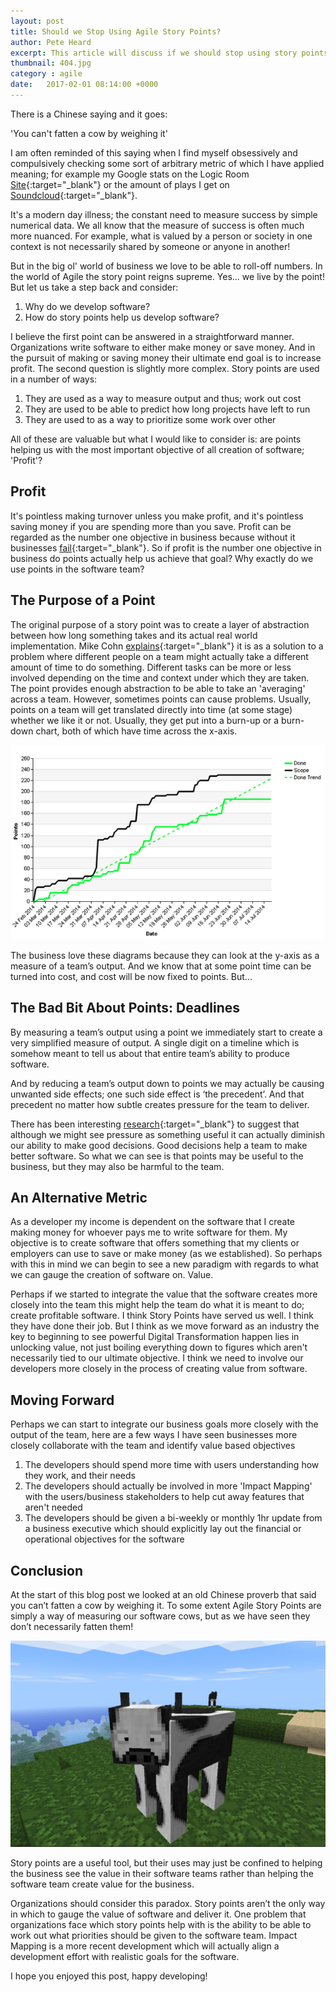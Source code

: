 ```yaml
---
layout: post
title: Should we Stop Using Agile Story Points?
author: Pete Heard
excerpt: This article will discuss if we should stop using story points in Agile Software development.
thumbnail: 404.jpg
category : agile
date:   2017-02-01 08:14:00 +0000
---
```


There is a Chinese saying and it goes:

'You can't fatten a cow by weighing it'

I am often reminded of this saying when I find myself obsessively and compulsively checking some sort of arbitrary metric of which I have applied meaning; for example my Google stats on the Logic Room [Site](https://www.logicroom.co/){:target="_blank"} or the amount of plays I get on [Soundcloud](https://soundcloud.com/deepscale){:target="_blank"}.

It's a modern day illness; the constant need to measure success by simple numerical data. We all know that the measure of success is often much more nuanced. For example, what is valued by a person or society in one context is not necessarily shared by someone or anyone in another!

But in the big ol' world of business we love to be able to roll-off numbers. In the world of Agile the story point reigns supreme. Yes... we live by the point!
But let us take a step back and consider:

1.	Why do we develop software?
2.	How do story points help us develop software?

I believe the first point can be answered in a straightforward manner. Organizations write software to either make money or save money. And in the pursuit of making or saving money their ultimate end goal is to increase profit.
The second question is slightly more complex. Story points are used in a number of ways:

1.	They are used as a way to measure output and thus; work out cost
2.	They are used to be able to predict how long projects have left to run
3.	They are used to as a way to prioritize some work over other

All of these are valuable but what I would like to consider is: are points helping us with the most important objective of all creation of software; 'Profit'?

## Profit

It's pointless making turnover unless you make profit, and it's pointless saving money if you are spending more than you save. Profit can be regarded as the number one objective in business because without it businesses [fail](http://www.investopedia.com/terms/t/too-big-to-fail.asp){:target="_blank"}.
So if profit is the number one objective in business do points actually help us achieve that goal? Why exactly do we use points in the software team?

## The Purpose of a Point

The original purpose of a story point was to create a layer of abstraction between how long something takes and its actual real world implementation. Mike Cohn [explains](https://www.mountaingoatsoftware.com/blog/the-main-benefit-of-story-points){:target="_blank"} it is as a solution to a problem where different people on a team might actually take a different amount of time to do something. Different tasks can be more or less involved depending on the time and context under which they are taken. The point provides enough abstraction to be able to take an 'averaging' across a team.
However, sometimes points can cause problems. Usually, points on a team will get translated directly into time (at some stage) whether we like it or not. Usually, they get put into a burn-up or a burn-down chart, both of which have time across the x-axis. 

![A burn up chart](images/1_image.png "A burn up chart")

The business love these diagrams because they can look at the y-axis as a measure of a team’s output. And we know that at some point time can be turned into cost, and cost will be now fixed to points. But... 

## The Bad Bit About Points: Deadlines

By measuring a team’s output using a point we immediately start to create a very simplified measure of output. A single digit on a timeline which is somehow meant to tell us about that entire team’s ability to produce software.

And by reducing a team’s output down to points we may actually be causing unwanted side effects; one such side effect is ‘the precedent’. And that precedent no matter how subtle creates pressure for the team to deliver.

There has been interesting [research](https://www.sciencedaily.com/releases/2009/02/090210162035.htm){:target="_blank"} to suggest that although we might see pressure as something useful it can actually diminish our ability to make good decisions. Good decisions help a team to make better software. So what we can see is that points may be useful to the business, but they may also be harmful to the team.

## An Alternative Metric

As a developer my income is dependent on the software that I create making money for whoever pays me to write software for them. My objective is to create software that offers something that my clients or employers can use to save or make money (as we established). So perhaps with this in mind we can begin to see a new paradigm with regards to what we can gauge the creation of software on. Value.

Perhaps if we started to integrate the value that the software creates more closely into the team this might help the team do what it is meant to do; create profitable software.
I think Story Points have served us well. I think they have done their job. But I think as we move forward as an industry the key to beginning to see powerful Digital Transformation happen lies in unlocking value, not just boiling everything down to figures which aren't necessarily tied to our ultimate objective.
I think we need to involve our developers more closely in the process of creating value from software.

## Moving Forward

Perhaps we can start to integrate our business goals more closely with the output of the team, here are a few ways I have seen businesses more closely collaborate with the team and identify value based objectives

1. The developers should spend more time with users understanding how they work, and their needs
2. The developers should actually be involved in more 'Impact Mapping' with the users/business stakeholders to help cut away features that aren't needed
3.	The developers should be given a bi-weekly or monthly 1hr update from a business executive which should explicitly lay out the financial or operational objectives for the software

## Conclusion


At the start of this blog post we looked at an old Chinese proverb that said you can’t fatten a cow by weighing it. To some extent Agile Story Points are simply a way of measuring our software cows, but as we have seen they don’t necessarily fatten them!

![A minecraft cow](images/2_image.png "A minecraft cow")



Story points are a useful tool, but their uses may just be confined to helping the business see the value in their software teams rather than helping the software team create value for the business. 

Organizations should consider this paradox. Story points aren’t the only way in which to gauge the value of software and deliver it. One problem that organizations face which story points help with is the ability to be able to work out what priorities should be given to the software team.  Impact Mapping is a more recent development which will actually align a development effort with realistic goals for the software.

I hope you enjoyed this post, happy developing!


